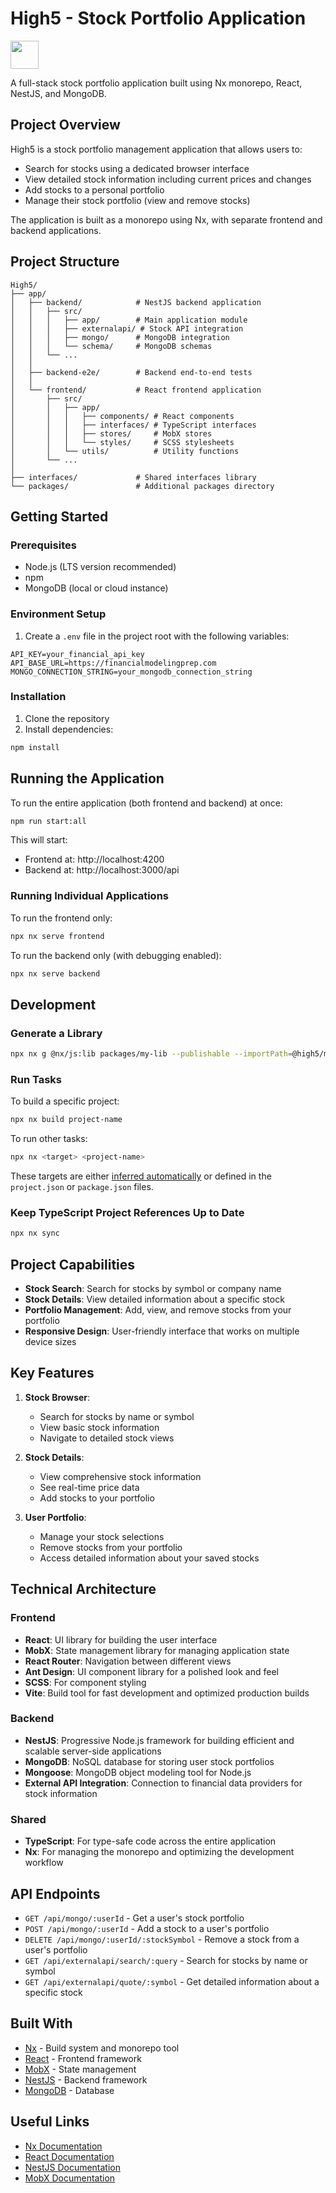 # High5 - Stock Portfolio Application

<a alt="Nx logo" href="https://nx.dev" target="_blank" rel="noreferrer"><img src="https://raw.githubusercontent.com/nrwl/nx/master/images/nx-logo.png" width="45"></a>

A full-stack stock portfolio application built using Nx monorepo, React, NestJS, and MongoDB.

## Project Overview

High5 is a stock portfolio management application that allows users to:

- Search for stocks using a dedicated browser interface
- View detailed stock information including current prices and changes
- Add stocks to a personal portfolio
- Manage their stock portfolio (view and remove stocks)

The application is built as a monorepo using Nx, with separate frontend and backend applications.

## Project Structure

```
High5/
├── app/
│   ├── backend/            # NestJS backend application
│   │   ├── src/
│   │   │   ├── app/        # Main application module
│   │   │   ├── externalapi/ # Stock API integration
│   │   │   ├── mongo/      # MongoDB integration
│   │   │   └── schema/     # MongoDB schemas
│   │   └── ...
│   │
│   ├── backend-e2e/        # Backend end-to-end tests
│   │
│   └── frontend/           # React frontend application
│       ├── src/
│       │   ├── app/
│       │   │   ├── components/ # React components
│       │   │   ├── interfaces/ # TypeScript interfaces
│       │   │   ├── stores/     # MobX stores
│       │   │   └── styles/     # SCSS stylesheets
│       │   └── utils/          # Utility functions
│       └── ...
│
├── interfaces/             # Shared interfaces library
└── packages/               # Additional packages directory
```

## Getting Started

### Prerequisites

- Node.js (LTS version recommended)
- npm
- MongoDB (local or cloud instance)

### Environment Setup

1. Create a `.env` file in the project root with the following variables:

```
API_KEY=your_financial_api_key
API_BASE_URL=https://financialmodelingprep.com
MONGO_CONNECTION_STRING=your_mongodb_connection_string
```

### Installation

1. Clone the repository
2. Install dependencies:

```sh
npm install
```

## Running the Application

To run the entire application (both frontend and backend) at once:

```sh
npm run start:all
```

This will start:

- Frontend at: http://localhost:4200
- Backend at: http://localhost:3000/api

### Running Individual Applications

To run the frontend only:

```sh
npx nx serve frontend
```

To run the backend only (with debugging enabled):

```sh
npx nx serve backend
```

## Development

### Generate a Library

```sh
npx nx g @nx/js:lib packages/my-lib --publishable --importPath=@high5/my-lib
```

### Run Tasks

To build a specific project:

```sh
npx nx build project-name
```

To run other tasks:

```sh
npx nx <target> <project-name>
```

These targets are either [inferred automatically](https://nx.dev/concepts/inferred-tasks) or defined in the `project.json` or `package.json` files.

### Keep TypeScript Project References Up to Date

```sh
npx nx sync
```

## Project Capabilities

- **Stock Search**: Search for stocks by symbol or company name
- **Stock Details**: View detailed information about a specific stock
- **Portfolio Management**: Add, view, and remove stocks from your portfolio
- **Responsive Design**: User-friendly interface that works on multiple device sizes

## Key Features

1. **Stock Browser**:

   - Search for stocks by name or symbol
   - View basic stock information
   - Navigate to detailed stock views

2. **Stock Details**:

   - View comprehensive stock information
   - See real-time price data
   - Add stocks to your portfolio

3. **User Portfolio**:
   - Manage your stock selections
   - Remove stocks from your portfolio
   - Access detailed information about your saved stocks

## Technical Architecture

### Frontend

- **React**: UI library for building the user interface
- **MobX**: State management library for managing application state
- **React Router**: Navigation between different views
- **Ant Design**: UI component library for a polished look and feel
- **SCSS**: For component styling
- **Vite**: Build tool for fast development and optimized production builds

### Backend

- **NestJS**: Progressive Node.js framework for building efficient and scalable server-side applications
- **MongoDB**: NoSQL database for storing user stock portfolios
- **Mongoose**: MongoDB object modeling tool for Node.js
- **External API Integration**: Connection to financial data providers for stock information

### Shared

- **TypeScript**: For type-safe code across the entire application
- **Nx**: For managing the monorepo and optimizing the development workflow

## API Endpoints

- `GET /api/mongo/:userId` - Get a user's stock portfolio
- `POST /api/mongo/:userId` - Add a stock to a user's portfolio
- `DELETE /api/mongo/:userId/:stockSymbol` - Remove a stock from a user's portfolio
- `GET /api/externalapi/search/:query` - Search for stocks by name or symbol
- `GET /api/externalapi/quote/:symbol` - Get detailed information about a specific stock

## Built With

- [Nx](https://nx.dev/) - Build system and monorepo tool
- [React](https://reactjs.org/) - Frontend framework
- [MobX](https://mobx.js.org/) - State management
- [NestJS](https://nestjs.com/) - Backend framework
- [MongoDB](https://www.mongodb.com/) - Database

## Useful Links

- [Nx Documentation](https://nx.dev/nx-api/js)
- [React Documentation](https://reactjs.org/docs/getting-started.html)
- [NestJS Documentation](https://docs.nestjs.com/)
- [MobX Documentation](https://mobx.js.org/README.html)
